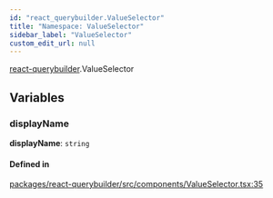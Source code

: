 ```yaml
---
id: "react_querybuilder.ValueSelector"
title: "Namespace: ValueSelector"
sidebar_label: "ValueSelector"
custom_edit_url: null
---
```


[react-querybuilder](../modules/react_querybuilder.md).ValueSelector

## Variables

### displayName

 **displayName**: `string`

#### Defined in

[packages/react-querybuilder/src/components/ValueSelector.tsx:35](https://github.com/react-querybuilder/react-querybuilder/blob/55590db8/packages/react-querybuilder/src/components/ValueSelector.tsx#L35)
